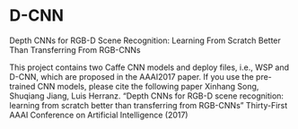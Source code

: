 # D-CNN
Depth CNNs for RGB-D Scene Recognition: Learning From Scratch Better Than Transferring From RGB-CNNs

This project contains two Caffe CNN models and deploy files, i.e., WSP and D-CNN, which are proposed in the AAAI2017 paper. If you use the pre-trained CNN models, please cite the following paper
Xinhang Song, Shuqiang Jiang, Luis Herranz. “Depth CNNs for RGB-D scene recognition: learning from scratch better than transferring from RGB-CNNs” Thirty-First AAAI Conference on Artificial Intelligence (2017)
